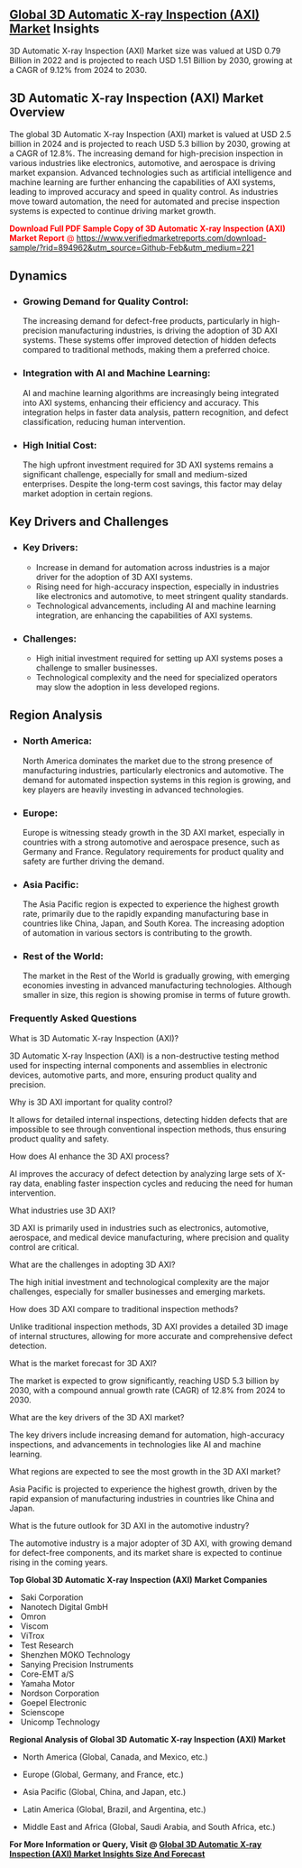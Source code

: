 <h2><a href="https://www.verifiedmarketreports.com/download-sample/?rid=894962&amp;utm_source=Github&amp;utm_medium=221" target="_blank">Global 3D Automatic X-ray Inspection (AXI) Market</a> Insights</h2><p>3D Automatic X-ray Inspection (AXI) Market size was valued at USD 0.79 Billion in 2022 and is projected to reach USD 1.51 Billion by 2030, growing at a CAGR of 9.12% from 2024 to 2030.</p><p> <h2>3D Automatic X-ray Inspection (AXI) Market Overview</h2> <p>The global 3D Automatic X-ray Inspection (AXI) market is valued at USD 2.5 billion in 2024 and is projected to reach USD 5.3 billion by 2030, growing at a CAGR of 12.8%. The increasing demand for high-precision inspection in various industries like electronics, automotive, and aerospace is driving market expansion. Advanced technologies such as artificial intelligence and machine learning are further enhancing the capabilities of AXI systems, leading to improved accuracy and speed in quality control. As industries move toward automation, the need for automated and precise inspection systems is expected to continue driving market growth.</p> <p><p><span class=""><span style="color: #ff0000;"><strong>Download Full PDF Sample Copy of 3D Automatic X-ray Inspection (AXI) Market Report</strong> @ </span><a href="https://www.verifiedmarketreports.com/download-sample/?rid=894962&amp;utm_source=Github-Feb&amp;utm_medium=221" target="_blank">https://www.verifiedmarketreports.com/download-sample/?rid=894962&amp;utm_source=Github-Feb&amp;utm_medium=221</a></span></p></p> <h2>Dynamics</h2> <ul> <li><h3>Growing Demand for Quality Control:</h3> The increasing demand for defect-free products, particularly in high-precision manufacturing industries, is driving the adoption of 3D AXI systems. These systems offer improved detection of hidden defects compared to traditional methods, making them a preferred choice.</li> <li><h3>Integration with AI and Machine Learning:</h3> AI and machine learning algorithms are increasingly being integrated into AXI systems, enhancing their efficiency and accuracy. This integration helps in faster data analysis, pattern recognition, and defect classification, reducing human intervention.</li> <li><h3>High Initial Cost:</h3> The high upfront investment required for 3D AXI systems remains a significant challenge, especially for small and medium-sized enterprises. Despite the long-term cost savings, this factor may delay market adoption in certain regions.</li> </ul> <h2>Key Drivers and Challenges</h2> <ul> <li><h3>Key Drivers:</h3> <ul> <li>Increase in demand for automation across industries is a major driver for the adoption of 3D AXI systems.</li> <li>Rising need for high-accuracy inspection, especially in industries like electronics and automotive, to meet stringent quality standards.</li> <li>Technological advancements, including AI and machine learning integration, are enhancing the capabilities of AXI systems.</li> </ul> </li> <li><h3>Challenges:</h3> <ul> <li>High initial investment required for setting up AXI systems poses a challenge to smaller businesses.</li> <li>Technological complexity and the need for specialized operators may slow the adoption in less developed regions.</li> </ul> </li> </ul> <h2>Region Analysis</h2> <ul> <li><h3>North America:</h3> North America dominates the market due to the strong presence of manufacturing industries, particularly electronics and automotive. The demand for automated inspection systems in this region is growing, and key players are heavily investing in advanced technologies.</li> <li><h3>Europe:</h3> Europe is witnessing steady growth in the 3D AXI market, especially in countries with a strong automotive and aerospace presence, such as Germany and France. Regulatory requirements for product quality and safety are further driving the demand.</li> <li><h3>Asia Pacific:</h3> The Asia Pacific region is expected to experience the highest growth rate, primarily due to the rapidly expanding manufacturing base in countries like China, Japan, and South Korea. The increasing adoption of automation in various sectors is contributing to the growth.</li> <li><h3>Rest of the World:</h3> The market in the Rest of the World is gradually growing, with emerging economies investing in advanced manufacturing technologies. Although smaller in size, this region is showing promise in terms of future growth.</li> </ul> <h3>Frequently Asked Questions</h3> <p>What is 3D Automatic X-ray Inspection (AXI)?</p> <p>3D Automatic X-ray Inspection (AXI) is a non-destructive testing method used for inspecting internal components and assemblies in electronic devices, automotive parts, and more, ensuring product quality and precision.</p> <p>Why is 3D AXI important for quality control?</p> <p>It allows for detailed internal inspections, detecting hidden defects that are impossible to see through conventional inspection methods, thus ensuring product quality and safety.</p> <p>How does AI enhance the 3D AXI process?</p> <p>AI improves the accuracy of defect detection by analyzing large sets of X-ray data, enabling faster inspection cycles and reducing the need for human intervention.</p> <p>What industries use 3D AXI?</p> <p>3D AXI is primarily used in industries such as electronics, automotive, aerospace, and medical device manufacturing, where precision and quality control are critical.</p> <p>What are the challenges in adopting 3D AXI?</p> <p>The high initial investment and technological complexity are the major challenges, especially for smaller businesses and emerging markets.</p> <p>How does 3D AXI compare to traditional inspection methods?</p> <p>Unlike traditional inspection methods, 3D AXI provides a detailed 3D image of internal structures, allowing for more accurate and comprehensive defect detection.</p> <p>What is the market forecast for 3D AXI?</p> <p>The market is expected to grow significantly, reaching USD 5.3 billion by 2030, with a compound annual growth rate (CAGR) of 12.8% from 2024 to 2030.</p> <p>What are the key drivers of the 3D AXI market?</p> <p>The key drivers include increasing demand for automation, high-accuracy inspections, and advancements in technologies like AI and machine learning.</p> <p>What regions are expected to see the most growth in the 3D AXI market?</p> <p>Asia Pacific is projected to experience the highest growth, driven by the rapid expansion of manufacturing industries in countries like China and Japan.</p> <p>What is the future outlook for 3D AXI in the automotive industry?</p> <p>The automotive industry is a major adopter of 3D AXI, with growing demand for defect-free components, and its market share is expected to continue rising in the coming years.</p> </p><p><strong>Top Global 3D Automatic X-ray Inspection (AXI) Market Companies</strong></p><div data-test-id=""><p><li>Saki Corporation</li><li> Nanotech Digital GmbH</li><li> Omron</li><li> Viscom</li><li> ViTrox</li><li> Test Research</li><li> Shenzhen MOKO Technology</li><li> Sanying Precision Instruments</li><li> Core-EMT a/S</li><li> Yamaha Motor</li><li> Nordson Corporation</li><li> Goepel Electronic</li><li> Scienscope</li><li> Unicomp Technology</li></p><div><strong>Regional Analysis of&nbsp;Global 3D Automatic X-ray Inspection (AXI) Market</strong></div><ul><li dir="ltr"><p dir="ltr">North America&nbsp;(Global, Canada, and Mexico, etc.)</p></li><li dir="ltr"><p dir="ltr">Europe (Global, Germany, and France, etc.)</p></li><li dir="ltr"><p dir="ltr">Asia Pacific&nbsp;(Global, China, and Japan, etc.)</p></li><li dir="ltr"><p dir="ltr">Latin America&nbsp;(Global, Brazil, and Argentina, etc.)</p></li><li dir="ltr">Middle East and Africa&nbsp;(Global, Saudi Arabia, and South Africa, etc.)</li></ul><p><strong>For More Information or Query, Visit @&nbsp;</strong><strong><a href="https://www.verifiedmarketreports.com/product/3d-automatic-x-ray-inspection-axi-market/?utm_source=Github&amp;utm_medium=221" target="_blank">Global 3D Automatic X-ray Inspection (AXI) Market Insights Size And Forecast</a></strong></p></div>
